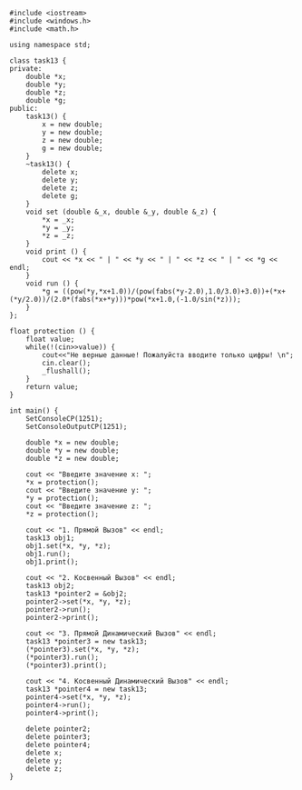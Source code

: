 ﻿```
#include <iostream>
#include <windows.h>
#include <math.h>

using namespace std;

class task13 {
private: 
	double *x;
	double *y;
	double *z;
	double *g;
public:
	task13() {
		x = new double; 
		y = new double; 
		z = new double; 
		g = new double; 
	}
	~task13() {
		delete x; 
		delete y; 
		delete z; 
		delete g; 
	}
	void set (double &_x, double &_y, double &_z) { 
		*x = _x;
		*y = _y;
		*z = _z;
	}
	void print () { 
		cout << *x << " | " << *y << " | " << *z << " | " << *g << endl;
	}
	void run () { 
		*g = ((pow(*y,*x+1.0))/(pow(fabs(*y-2.0),1.0/3.0)+3.0))+(*x+(*y/2.0))/(2.0*(fabs(*x+*y)))*pow(*x+1.0,(-1.0/sin(*z)));
	}	
};

float protection () {
	float value;
	while(!(cin>>value)) {
		cout<<"Не верные данные! Пожалуйста вводите только цифры! \n";
		cin.clear();
		_flushall();
	}
	return value;
}

int main() {
	SetConsoleCP(1251);
	SetConsoleOutputCP(1251);
	
	double *x = new double; 
	double *y = new double; 
	double *z = new double; 
	
	cout << "Введите значение x: ";
	*x = protection();
	cout << "Введите значение y: ";
	*y = protection();
	cout << "Введите значение z: ";
	*z = protection();
	
	cout << "1. Прямой Вызов" << endl;
	task13 obj1; 							
	obj1.set(*x, *y, *z); 					
	obj1.run(); 							
	obj1.print(); 							
	
	cout << "2. Косвенный Вызов" << endl;
	task13 obj2;								
	task13 *pointer2 = &obj2;				
	pointer2->set(*x, *y, *z); 				
	pointer2->run();						
	pointer2->print();						
	
	cout << "3. Прямой Динамический Вызов" << endl;
	task13 *pointer3 = new task13;			
	(*pointer3).set(*x, *y, *z); 			
	(*pointer3).run();						
	(*pointer3).print();					
	
	cout << "4. Косвенный Динамический Вызов" << endl;
	task13 *pointer4 = new task13;			
	pointer4->set(*x, *y, *z); 				
	pointer4->run();						
	pointer4->print();						
	
	delete pointer2;
	delete pointer3;
	delete pointer4;
	delete x;
	delete y;
	delete z;
}

```
